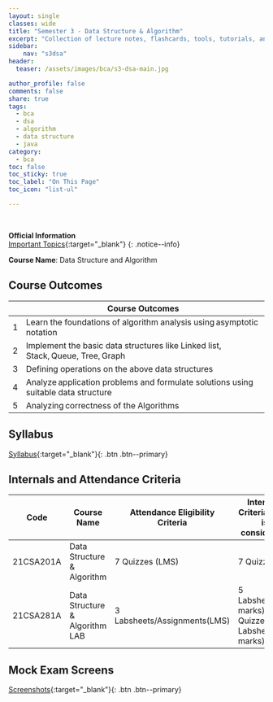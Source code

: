 ```yaml
---
layout: single
classes: wide
title: "Semester 3 - Data Structure & Algorithm"
excerpt: "Collection of lecture notes, flashcards, tools, tutorials, and other references."
sidebar:
    nav: "s3dsa"
header:
  teaser: /assets/images/bca/s3-dsa-main.jpg

author_profile: false
comments: false
share: true
tags:
  - bca
  - dsa
  - algorithm
  - data structure
  - java
category:
  - bca
toc: false
toc_sticky: true
toc_label: "On This Page"
toc_icon: "list-ul"

---
```




<br>


**Official Information** \
[Important Topics](https://docs.google.com/document/d/1zsISi1P29ol06pX-vDltykW_7YJiCVcsML5WoVGwOlg/edit?usp=sharing){:target="_blank"}
{: .notice--info}


**Course Name**: Data Structure  and Algorithm


## Course Outcomes

|   | Course Outcomes                                                  |
|:-:|------------------------------------------------------------------|
| 1 | Learn the foundations of algorithm analysis using asymptotic notation       |
| 2 | Implement the basic data structures like Linked list, Stack, Queue, Tree, Graph |
| 3 | Defining operations on the above data structures |
| 4 | Analyze application problems and formulate solutions using suitable data structure    |
| 5 | Analyzing correctness of the Algorithms |



## Syllabus

[Syllabus](https://docs.google.com/document/d/12Vj9DyJ6V9Fz_qGmxy1kRNayNJPeH3VCGemon2SBfpg/edit?usp=sharing){:target="_blank"}{: .btn .btn--primary}


## Internals and Attendance Criteria

| Code       | Course Name           | Attendance Eligibility Criteria | Internals Criteria (Best is considered) |
|------------|-----------------------|---------------------------------|-----------------------------------------|
| 21CSA201A  | Data Structure & Algorithm  | 7 Quizzes (LMS)            | 7 Quizzes                             |
| 21CSA281A  | Data Structure & Algorithm  LAB  | 3 Labsheets/Assignments(LMS) | 5 Labsheets(10 marks) & 2 Quizzes on Labsheet (20 marks)             |


## Mock Exam Screens
[Screenshots](https://drive.google.com/open?id=13mjVfYIIU07flwuLr0h8fqSbKm-_WvWr&authuser=ab26042023%40gmail.com&usp=drive_fs){:target="_blank"}{: .btn .btn--primary}

